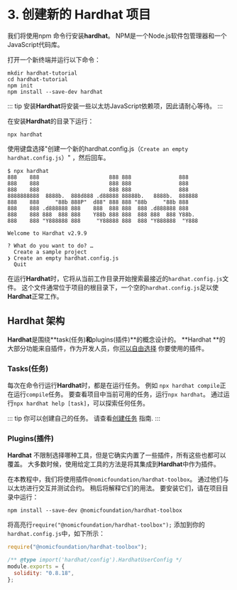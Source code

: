 # 3. 创建新的 Hardhat 项目

我们将使用npm 命令行安装**hardhat**。 NPM是一个Node.js软件包管理器和一个JavaScript代码库。

打开一个新终端并运行以下命令：

```
mkdir hardhat-tutorial 
cd hardhat-tutorial 
npm init
npm install --save-dev hardhat 
```

::: tip
安装**Hardhat**将安装一些以太坊JavaScript依赖项，因此请耐心等待。
:::

在安装**Hardhat**的目录下运行：

```
npx hardhat
```

使用键盘选择"创建一个新的hardhat.config.js（`Create an empty hardhat.config.js`）" ，然后回车。


```{15}
$ npx hardhat
888    888                      888 888               888
888    888                      888 888               888
888    888                      888 888               888
8888888888  8888b.  888d888 .d88888 88888b.   8888b.  888888
888    888     "88b 888P"  d88" 888 888 "88b     "88b 888
888    888 .d888888 888    888  888 888  888 .d888888 888
888    888 888  888 888    Y88b 888 888  888 888  888 Y88b.
888    888 "Y888888 888     "Y88888 888  888 "Y888888  "Y888

Welcome to Hardhat v2.9.9

? What do you want to do? …
  Create a sample project
❯ Create an empty hardhat.config.js
  Quit
```

在运行**Hardhat**时，它将从当前工作目录开始搜索最接近的`hardhat.config.js`文件。 这个文件通常位于项目的根目录下，一个空的`hardhat.config.js`足以使**Hardhat**正常工作。

## Hardhat 架构

**Hardhat**是围绕**task(任务)**和**plugins(插件)**的概念设计的。 **Hardhat **的大部分功能来自插件，作为开发人员，你[可以自由选择](/plugins/) 你要使用的插件。

### Tasks(任务)

每次在命令行运行**Hardhat**时，都是在运行任务。 例如 `npx hardhat compile`正在运行`compile`任务。 要查看项目中当前可用的任务，运行`npx hardhat`。 通过运行`npx hardhat help [task]`，可以探索任何任务。

::: tip
你可以创建自己的任务。 请查看[创建任务](/guides/create-task.md) 指南.
:::

### Plugins(插件)

**Hardhat** 不限制选择哪种工具，但是它确实内置了一些插件，所有这些也都可以覆盖。 大多数时候，使用给定工具的方法是将其集成到**Hardhat**中作为插件。

在本教程中，我们将使用插件`@nomicfoundation/hardhat-toolbox`。 通过他们与以太坊进行交互并测试合约。 稍后将解释它们的用法。 要安装它们，请在项目目录中运行：

```
npm install --save-dev @nomicfoundation/hardhat-toolbox
```

将高亮行`require("@nomicfoundation/hardhat-toolbox");` 添加到你的`hardhat.config.js`中，如下所示：

```js {1}
require("@nomicfoundation/hardhat-toolbox");

/** @type import('hardhat/config').HardhatUserConfig */
module.exports = {
  solidity: "0.8.18",
};
```

